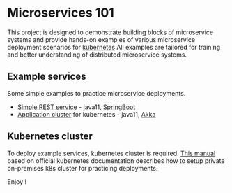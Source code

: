 # Microservices 101
This project is designed to demonstrate building blocks of microservice systems and provide 
hands-on examples of various microservice deployment scenarios for [kubernetes](https://kubernetes.io/) 
All examples are tailored for training and better understanding of distributed microservice systems.

## Example services
Some simple examples to practice microservice deployments. 
* [Simple REST service](apps/service-simple-rest) - java11, [SpringBoot](https://spring.io/projects/spring-boot)
* [Application cluster](apps/akka-k8s-cluster) for kubernetes - java11, [Akka](https://akka.io/)

## Kubernetes cluster
To deploy example services, kubernetes cluster is required. 
[This manual](docs/kubernetes/README.md) based on official kubernetes documentation describes 
how to setup private on-premises k8s cluster for practicing deployments. 

Enjoy !